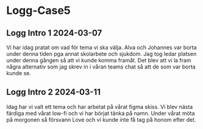 # Logg-Case5


## Logg Intro 1 2024-03-07

Vi har idag pratat om vad för tema vi ska välja. 
Alva och Johannes var borta under denna tiden pga annat skolarbete och sjukdom.
Jag tog ledar platsen under denna gången så att vi kunde komma framåt.
Det blev att vi la fram några alternativ som jag skrev in i våran teams chat så att de som var borta kunde se.

## Logg Intro 2 2024-03-11

Idag har vi valt ett tema och har arbetat på vårat figma skiss. 
Vi blev nästa färdiga med vårat low-fi och vi har börjat tänka på namn.
Under vårat möta på morgonen så försvann Love och vi kunde inte få tag på honom efter det.
